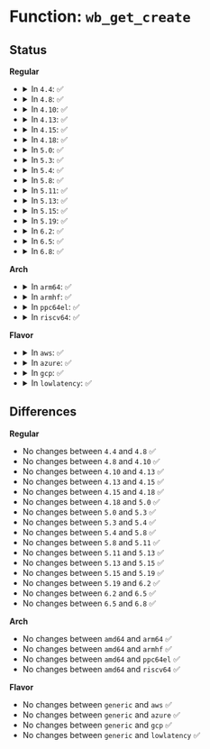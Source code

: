 # Function: <code>wb_get_create</code>

## Status
<b>Regular</b>
<ul>
<li>
<details>
<summary>In <code>4.4</code>: ✅</summary>

```c
struct bdi_writeback *wb_get_create(struct backing_dev_info *bdi, struct cgroup_subsys_state *memcg_css, gfp_t gfp);
```

**Collision:** Unique Global

**Inline:** No

**Transformation:** False

**Instances:**

```
In mm/backing-dev.c (ffffffff811af0f0)
Location: mm/backing-dev.c:634
Inline: False
Direct callers:
  - mm/page-writeback.c:balance_dirty_pages_ratelimited
  - fs/fs-writeback.c:inode_switch_wbs
  - fs/fs-writeback.c:__inode_attach_wb
  - fs/fs-writeback.c:__inode_attach_wb
```
**Symbols:**

```
ffffffff811af0f0-ffffffff811af639: wb_get_create (STB_GLOBAL)
```
</details>
</li>
<li>
<details>
<summary>In <code>4.8</code>: ✅</summary>

```c
struct bdi_writeback *wb_get_create(struct backing_dev_info *bdi, struct cgroup_subsys_state *memcg_css, gfp_t gfp);
```

**Collision:** Unique Global

**Inline:** No

**Transformation:** False

**Instances:**

```
In mm/backing-dev.c (ffffffff811c8510)
Location: mm/backing-dev.c:634
Inline: False
Direct callers:
  - mm/page-writeback.c:balance_dirty_pages_ratelimited
  - fs/fs-writeback.c:inode_switch_wbs
  - fs/fs-writeback.c:__inode_attach_wb
  - fs/fs-writeback.c:__inode_attach_wb
```
**Symbols:**

```
ffffffff811c8510-ffffffff811c8a42: wb_get_create (STB_GLOBAL)
```
</details>
</li>
<li>
<details>
<summary>In <code>4.10</code>: ✅</summary>

```c
struct bdi_writeback *wb_get_create(struct backing_dev_info *bdi, struct cgroup_subsys_state *memcg_css, gfp_t gfp);
```

**Collision:** Unique Global

**Inline:** No

**Transformation:** False

**Instances:**

```
In mm/backing-dev.c (ffffffff811d8640)
Location: mm/backing-dev.c:635
Inline: False
Direct callers:
  - mm/page-writeback.c:balance_dirty_pages_ratelimited
  - fs/fs-writeback.c:inode_switch_wbs
  - fs/fs-writeback.c:__inode_attach_wb
  - fs/fs-writeback.c:__inode_attach_wb
```
**Symbols:**

```
ffffffff811d8640-ffffffff811d8b65: wb_get_create (STB_GLOBAL)
```
</details>
</li>
<li>
<details>
<summary>In <code>4.13</code>: ✅</summary>

```c
struct bdi_writeback *wb_get_create(struct backing_dev_info *bdi, struct cgroup_subsys_state *memcg_css, gfp_t gfp);
```

**Collision:** Unique Global

**Inline:** No

**Transformation:** False

**Instances:**

```
In mm/backing-dev.c (ffffffff811e18c0)
Location: mm/backing-dev.c:657
Inline: False
Direct callers:
  - mm/page-writeback.c:balance_dirty_pages_ratelimited
  - fs/fs-writeback.c:inode_switch_wbs
  - fs/fs-writeback.c:__inode_attach_wb
  - fs/fs-writeback.c:__inode_attach_wb
```
**Symbols:**

```
ffffffff811e18c0-ffffffff811e1d94: wb_get_create (STB_GLOBAL)
```
</details>
</li>
<li>
<details>
<summary>In <code>4.15</code>: ✅</summary>

```c
struct bdi_writeback *wb_get_create(struct backing_dev_info *bdi, struct cgroup_subsys_state *memcg_css, gfp_t gfp);
```

**Collision:** Unique Global

**Inline:** No

**Transformation:** False

**Instances:**

```
In mm/backing-dev.c (ffffffff811f7910)
Location: mm/backing-dev.c:672
Inline: False
Direct callers:
  - mm/page-writeback.c:balance_dirty_pages_ratelimited
  - fs/fs-writeback.c:inode_switch_wbs
  - fs/fs-writeback.c:__inode_attach_wb
  - fs/fs-writeback.c:__inode_attach_wb
```
**Symbols:**

```
ffffffff811f7910-ffffffff811f7dfb: wb_get_create (STB_GLOBAL)
```
</details>
</li>
<li>
<details>
<summary>In <code>4.18</code>: ✅</summary>

```c
struct bdi_writeback *wb_get_create(struct backing_dev_info *bdi, struct cgroup_subsys_state *memcg_css, gfp_t gfp);
```

**Collision:** Unique Global

**Inline:** No

**Transformation:** False

**Instances:**

```
In mm/backing-dev.c (ffffffff81218c60)
Location: mm/backing-dev.c:652
Inline: False
Direct callers:
  - mm/page-writeback.c:balance_dirty_pages_ratelimited
  - fs/fs-writeback.c:inode_switch_wbs
  - fs/fs-writeback.c:__inode_attach_wb
  - fs/fs-writeback.c:__inode_attach_wb
```
**Symbols:**

```
ffffffff81218c60-ffffffff81219165: wb_get_create (STB_GLOBAL)
```
</details>
</li>
<li>
<details>
<summary>In <code>5.0</code>: ✅</summary>

```c
struct bdi_writeback *wb_get_create(struct backing_dev_info *bdi, struct cgroup_subsys_state *memcg_css, gfp_t gfp);
```

**Collision:** Unique Global

**Inline:** No

**Transformation:** False

**Instances:**

```
In mm/backing-dev.c (ffffffff8122bab0)
Location: mm/backing-dev.c:654
Inline: False
Direct callers:
  - mm/page-writeback.c:balance_dirty_pages_ratelimited
  - fs/fs-writeback.c:inode_switch_wbs
  - fs/fs-writeback.c:__inode_attach_wb
  - fs/fs-writeback.c:__inode_attach_wb
```
**Symbols:**

```
ffffffff8122bab0-ffffffff8122bfb2: wb_get_create (STB_GLOBAL)
```
</details>
</li>
<li>
<details>
<summary>In <code>5.3</code>: ✅</summary>

```c
struct bdi_writeback *wb_get_create(struct backing_dev_info *bdi, struct cgroup_subsys_state *memcg_css, gfp_t gfp);
```

**Collision:** Unique Global

**Inline:** No

**Transformation:** False

**Instances:**

```
In mm/backing-dev.c (ffffffff8123b720)
Location: mm/backing-dev.c:641
Inline: False
Direct callers:
  - mm/page-writeback.c:balance_dirty_pages_ratelimited
  - fs/fs-writeback.c:inode_switch_wbs
  - fs/fs-writeback.c:__inode_attach_wb
  - fs/fs-writeback.c:__inode_attach_wb
```
**Symbols:**

```
ffffffff8123b720-ffffffff8123bc57: wb_get_create (STB_GLOBAL)
```
</details>
</li>
<li>
<details>
<summary>In <code>5.4</code>: ✅</summary>

```c
struct bdi_writeback *wb_get_create(struct backing_dev_info *bdi, struct cgroup_subsys_state *memcg_css, gfp_t gfp);
```

**Collision:** Unique Global

**Inline:** No

**Transformation:** False

**Instances:**

```
In mm/backing-dev.c (ffffffff81249c40)
Location: mm/backing-dev.c:677
Inline: False
Direct callers:
  - mm/page-writeback.c:balance_dirty_pages_ratelimited
  - fs/fs-writeback.c:inode_switch_wbs
  - fs/fs-writeback.c:__inode_attach_wb
  - fs/fs-writeback.c:__inode_attach_wb
```
**Symbols:**

```
ffffffff81249c40-ffffffff8124a106: wb_get_create (STB_GLOBAL)
```
</details>
</li>
<li>
<details>
<summary>In <code>5.8</code>: ✅</summary>

```c
struct bdi_writeback *wb_get_create(struct backing_dev_info *bdi, struct cgroup_subsys_state *memcg_css, gfp_t gfp);
```

**Collision:** Unique Global

**Inline:** No

**Transformation:** False

**Instances:**

```
In mm/backing-dev.c (ffffffff812782e0)
Location: mm/backing-dev.c:676
Inline: False
Direct callers:
  - mm/page-writeback.c:balance_dirty_pages_ratelimited
  - fs/fs-writeback.c:inode_switch_wbs
  - fs/fs-writeback.c:__inode_attach_wb
  - fs/fs-writeback.c:__inode_attach_wb
```
**Symbols:**

```
ffffffff812782e0-ffffffff81278360: wb_get_create (STB_GLOBAL)
```
</details>
</li>
<li>
<details>
<summary>In <code>5.11</code>: ✅</summary>

```c
struct bdi_writeback *wb_get_create(struct backing_dev_info *bdi, struct cgroup_subsys_state *memcg_css, gfp_t gfp);
```

**Collision:** Unique Global

**Inline:** No

**Transformation:** False

**Instances:**

```
In mm/backing-dev.c (ffffffff81282a80)
Location: mm/backing-dev.c:577
Inline: False
Direct callers:
  - mm/page-writeback.c:balance_dirty_pages_ratelimited
  - fs/fs-writeback.c:inode_switch_wbs
  - fs/fs-writeback.c:__inode_attach_wb
  - fs/fs-writeback.c:__inode_attach_wb
```
**Symbols:**

```
ffffffff81282a80-ffffffff81282b00: wb_get_create (STB_GLOBAL)
```
</details>
</li>
<li>
<details>
<summary>In <code>5.13</code>: ✅</summary>

```c
struct bdi_writeback *wb_get_create(struct backing_dev_info *bdi, struct cgroup_subsys_state *memcg_css, gfp_t gfp);
```

**Collision:** Unique Global

**Inline:** No

**Transformation:** False

**Instances:**

```
In mm/backing-dev.c (ffffffff81287bb0)
Location: mm/backing-dev.c:576
Inline: False
Direct callers:
  - mm/page-writeback.c:balance_dirty_pages_ratelimited
  - fs/fs-writeback.c:inode_switch_wbs
  - fs/fs-writeback.c:__inode_attach_wb
  - fs/fs-writeback.c:__inode_attach_wb
```
**Symbols:**

```
ffffffff81287bb0-ffffffff81287c30: wb_get_create (STB_GLOBAL)
```
</details>
</li>
<li>
<details>
<summary>In <code>5.15</code>: ✅</summary>

```c
struct bdi_writeback *wb_get_create(struct backing_dev_info *bdi, struct cgroup_subsys_state *memcg_css, gfp_t gfp);
```

**Collision:** Unique Global

**Inline:** No

**Transformation:** False

**Instances:**

```
In mm/backing-dev.c (ffffffff812c7350)
Location: mm/backing-dev.c:599
Inline: False
Direct callers:
  - mm/page-writeback.c:balance_dirty_pages_ratelimited
  - fs/fs-writeback.c:cleanup_offline_cgwb
  - fs/fs-writeback.c:inode_switch_wbs
  - fs/fs-writeback.c:__inode_attach_wb
  - fs/fs-writeback.c:__inode_attach_wb
```
**Symbols:**

```
ffffffff812c7350-ffffffff812c73d0: wb_get_create (STB_GLOBAL)
```
</details>
</li>
<li>
<details>
<summary>In <code>5.19</code>: ✅</summary>

```c
struct bdi_writeback *wb_get_create(struct backing_dev_info *bdi, struct cgroup_subsys_state *memcg_css, gfp_t gfp);
```

**Collision:** Unique Global

**Inline:** No

**Transformation:** False

**Instances:**

```
In mm/backing-dev.c (ffffffff81323ff0)
Location: mm/backing-dev.c:588
Inline: False
Direct callers:
  - mm/page-writeback.c:balance_dirty_pages_ratelimited
  - fs/fs-writeback.c:cleanup_offline_cgwb
  - fs/fs-writeback.c:inode_switch_wbs
  - fs/fs-writeback.c:__inode_attach_wb
  - fs/fs-writeback.c:__inode_attach_wb
```
**Symbols:**

```
ffffffff81323ff0-ffffffff8132407c: wb_get_create (STB_GLOBAL)
```
</details>
</li>
<li>
<details>
<summary>In <code>6.2</code>: ✅</summary>

```c
struct bdi_writeback *wb_get_create(struct backing_dev_info *bdi, struct cgroup_subsys_state *memcg_css, gfp_t gfp);
```

**Collision:** Unique Global

**Inline:** No

**Transformation:** False

**Instances:**

```
In mm/backing-dev.c (ffffffff813988c0)
Location: mm/backing-dev.c:715
Inline: False
Direct callers:
  - mm/page-writeback.c:balance_dirty_pages_ratelimited_flags
  - fs/fs-writeback.c:cleanup_offline_cgwb
  - fs/fs-writeback.c:inode_switch_wbs
  - fs/fs-writeback.c:__inode_attach_wb
  - fs/fs-writeback.c:__inode_attach_wb
```
**Symbols:**

```
ffffffff813988c0-ffffffff8139894c: wb_get_create (STB_GLOBAL)
```
</details>
</li>
<li>
<details>
<summary>In <code>6.5</code>: ✅</summary>

```c
struct bdi_writeback *wb_get_create(struct backing_dev_info *bdi, struct cgroup_subsys_state *memcg_css, gfp_t gfp);
```

**Collision:** Unique Global

**Inline:** No

**Transformation:** False

**Instances:**

```
In mm/backing-dev.c (ffffffff813cb820)
Location: mm/backing-dev.c:728
Inline: False
Direct callers:
  - mm/page-writeback.c:balance_dirty_pages_ratelimited_flags
  - fs/fs-writeback.c:cleanup_offline_cgwb
  - fs/fs-writeback.c:inode_switch_wbs
  - fs/fs-writeback.c:__inode_attach_wb
  - fs/fs-writeback.c:__inode_attach_wb
```
**Symbols:**

```
ffffffff813cb820-ffffffff813cb8ac: wb_get_create (STB_GLOBAL)
```
</details>
</li>
<li>
<details>
<summary>In <code>6.8</code>: ✅</summary>

```c
struct bdi_writeback *wb_get_create(struct backing_dev_info *bdi, struct cgroup_subsys_state *memcg_css, gfp_t gfp);
```

**Collision:** Unique Global

**Inline:** No

**Transformation:** False

**Instances:**

```
In mm/backing-dev.c (ffffffff813f6170)
Location: mm/backing-dev.c:726
Inline: False
Direct callers:
  - mm/page-writeback.c:balance_dirty_pages_ratelimited_flags
  - fs/fs-writeback.c:cleanup_offline_cgwb
  - fs/fs-writeback.c:inode_switch_wbs
  - fs/fs-writeback.c:__inode_attach_wb
  - fs/fs-writeback.c:__inode_attach_wb
```
**Symbols:**

```
ffffffff813f6170-ffffffff813f61eb: wb_get_create (STB_GLOBAL)
```
</details>
</li>
</ul>
<b>Arch</b>
<ul>
<li>
<details>
<summary>In <code>arm64</code>: ✅</summary>

```c
struct bdi_writeback *wb_get_create(struct backing_dev_info *bdi, struct cgroup_subsys_state *memcg_css, gfp_t gfp);
```

**Collision:** Unique Global

**Inline:** No

**Transformation:** False

**Instances:**

```
In mm/backing-dev.c (ffff8000102df3f0)
Location: mm/backing-dev.c:677
Inline: False
Direct callers:
  - mm/page-writeback.c:balance_dirty_pages_ratelimited
  - fs/fs-writeback.c:inode_switch_wbs
  - fs/fs-writeback.c:__inode_attach_wb
  - fs/fs-writeback.c:__inode_attach_wb
```
**Symbols:**

```
ffff8000102df3f0-ffff8000102df948: wb_get_create (STB_GLOBAL)
```
</details>
</li>
<li>
<details>
<summary>In <code>armhf</code>: ✅</summary>

```c
struct bdi_writeback *wb_get_create(struct backing_dev_info *bdi, struct cgroup_subsys_state *memcg_css, gfp_t gfp);
```

**Collision:** Unique Global

**Inline:** No

**Transformation:** False

**Instances:**

```
In mm/backing-dev.c (c0504258)
Location: mm/backing-dev.c:677
Inline: False
Direct callers:
  - mm/page-writeback.c:balance_dirty_pages_ratelimited
  - fs/fs-writeback.c:inode_switch_wbs
  - fs/fs-writeback.c:__inode_attach_wb
  - fs/fs-writeback.c:__inode_attach_wb
```
**Symbols:**

```
c0504258-c05046d4: wb_get_create (STB_GLOBAL)
```
</details>
</li>
<li>
<details>
<summary>In <code>ppc64el</code>: ✅</summary>

```c
struct bdi_writeback *wb_get_create(struct backing_dev_info *bdi, struct cgroup_subsys_state *memcg_css, gfp_t gfp);
```

**Collision:** Unique Global

**Inline:** No

**Transformation:** False

**Instances:**

```
In mm/backing-dev.c (c00000000039eec0)
Location: mm/backing-dev.c:677
Inline: False
Direct callers:
  - mm/page-writeback.c:balance_dirty_pages_ratelimited
  - fs/fs-writeback.c:inode_switch_wbs
  - fs/fs-writeback.c:__inode_attach_wb
  - fs/fs-writeback.c:__inode_attach_wb
```
**Symbols:**

```
c00000000039eec0-c00000000039f50c: wb_get_create (STB_GLOBAL)
```
</details>
</li>
<li>
<details>
<summary>In <code>riscv64</code>: ✅</summary>

```c
struct bdi_writeback *wb_get_create(struct backing_dev_info *bdi, struct cgroup_subsys_state *memcg_css, gfp_t gfp);
```

**Collision:** Unique Global

**Inline:** No

**Transformation:** False

**Instances:**

```
In mm/backing-dev.c (ffffffe0001f71c8)
Location: mm/backing-dev.c:677
Inline: False
Direct callers:
  - mm/page-writeback.c:balance_dirty_pages_ratelimited
  - fs/fs-writeback.c:inode_switch_wbs
  - fs/fs-writeback.c:__inode_attach_wb
  - fs/fs-writeback.c:__inode_attach_wb
```
**Symbols:**

```
ffffffe0001f71c8-ffffffe0001f75fe: wb_get_create (STB_GLOBAL)
```
</details>
</li>
</ul>
<b>Flavor</b>
<ul>
<li>
<details>
<summary>In <code>aws</code>: ✅</summary>

```c
struct bdi_writeback *wb_get_create(struct backing_dev_info *bdi, struct cgroup_subsys_state *memcg_css, gfp_t gfp);
```

**Collision:** Unique Global

**Inline:** No

**Transformation:** False

**Instances:**

```
In mm/backing-dev.c (ffffffff81242290)
Location: mm/backing-dev.c:677
Inline: False
Direct callers:
  - mm/page-writeback.c:balance_dirty_pages_ratelimited
  - fs/fs-writeback.c:inode_switch_wbs
  - fs/fs-writeback.c:__inode_attach_wb
  - fs/fs-writeback.c:__inode_attach_wb
```
**Symbols:**

```
ffffffff81242290-ffffffff81242756: wb_get_create (STB_GLOBAL)
```
</details>
</li>
<li>
<details>
<summary>In <code>azure</code>: ✅</summary>

```c
struct bdi_writeback *wb_get_create(struct backing_dev_info *bdi, struct cgroup_subsys_state *memcg_css, gfp_t gfp);
```

**Collision:** Unique Global

**Inline:** No

**Transformation:** False

**Instances:**

```
In mm/backing-dev.c (ffffffff81235260)
Location: mm/backing-dev.c:677
Inline: False
Direct callers:
  - mm/page-writeback.c:balance_dirty_pages_ratelimited
  - fs/fs-writeback.c:inode_switch_wbs
  - fs/fs-writeback.c:__inode_attach_wb
  - fs/fs-writeback.c:__inode_attach_wb
```
**Symbols:**

```
ffffffff81235260-ffffffff81235726: wb_get_create (STB_GLOBAL)
```
</details>
</li>
<li>
<details>
<summary>In <code>gcp</code>: ✅</summary>

```c
struct bdi_writeback *wb_get_create(struct backing_dev_info *bdi, struct cgroup_subsys_state *memcg_css, gfp_t gfp);
```

**Collision:** Unique Global

**Inline:** No

**Transformation:** False

**Instances:**

```
In mm/backing-dev.c (ffffffff81240030)
Location: mm/backing-dev.c:677
Inline: False
Direct callers:
  - mm/page-writeback.c:balance_dirty_pages_ratelimited
  - fs/fs-writeback.c:inode_switch_wbs
  - fs/fs-writeback.c:__inode_attach_wb
  - fs/fs-writeback.c:__inode_attach_wb
```
**Symbols:**

```
ffffffff81240030-ffffffff812404f6: wb_get_create (STB_GLOBAL)
```
</details>
</li>
<li>
<details>
<summary>In <code>lowlatency</code>: ✅</summary>

```c
struct bdi_writeback *wb_get_create(struct backing_dev_info *bdi, struct cgroup_subsys_state *memcg_css, gfp_t gfp);
```

**Collision:** Unique Global

**Inline:** No

**Transformation:** False

**Instances:**

```
In mm/backing-dev.c (ffffffff8124f790)
Location: mm/backing-dev.c:677
Inline: False
Direct callers:
  - mm/page-writeback.c:balance_dirty_pages_ratelimited
  - fs/fs-writeback.c:inode_switch_wbs
  - fs/fs-writeback.c:__inode_attach_wb
  - fs/fs-writeback.c:__inode_attach_wb
```
**Symbols:**

```
ffffffff8124f790-ffffffff8124fc1b: wb_get_create (STB_GLOBAL)
```
</details>
</li>
</ul>

## Differences
<b>Regular</b>
<ul>
<li>
No changes between <code>4.4</code> and <code>4.8</code> ✅
</li>
<li>
No changes between <code>4.8</code> and <code>4.10</code> ✅
</li>
<li>
No changes between <code>4.10</code> and <code>4.13</code> ✅
</li>
<li>
No changes between <code>4.13</code> and <code>4.15</code> ✅
</li>
<li>
No changes between <code>4.15</code> and <code>4.18</code> ✅
</li>
<li>
No changes between <code>4.18</code> and <code>5.0</code> ✅
</li>
<li>
No changes between <code>5.0</code> and <code>5.3</code> ✅
</li>
<li>
No changes between <code>5.3</code> and <code>5.4</code> ✅
</li>
<li>
No changes between <code>5.4</code> and <code>5.8</code> ✅
</li>
<li>
No changes between <code>5.8</code> and <code>5.11</code> ✅
</li>
<li>
No changes between <code>5.11</code> and <code>5.13</code> ✅
</li>
<li>
No changes between <code>5.13</code> and <code>5.15</code> ✅
</li>
<li>
No changes between <code>5.15</code> and <code>5.19</code> ✅
</li>
<li>
No changes between <code>5.19</code> and <code>6.2</code> ✅
</li>
<li>
No changes between <code>6.2</code> and <code>6.5</code> ✅
</li>
<li>
No changes between <code>6.5</code> and <code>6.8</code> ✅
</li>
</ul>
<b>Arch</b>
<ul>
<li>
No changes between <code>amd64</code> and <code>arm64</code> ✅
</li>
<li>
No changes between <code>amd64</code> and <code>armhf</code> ✅
</li>
<li>
No changes between <code>amd64</code> and <code>ppc64el</code> ✅
</li>
<li>
No changes between <code>amd64</code> and <code>riscv64</code> ✅
</li>
</ul>
<b>Flavor</b>
<ul>
<li>
No changes between <code>generic</code> and <code>aws</code> ✅
</li>
<li>
No changes between <code>generic</code> and <code>azure</code> ✅
</li>
<li>
No changes between <code>generic</code> and <code>gcp</code> ✅
</li>
<li>
No changes between <code>generic</code> and <code>lowlatency</code> ✅
</li>
</ul>
